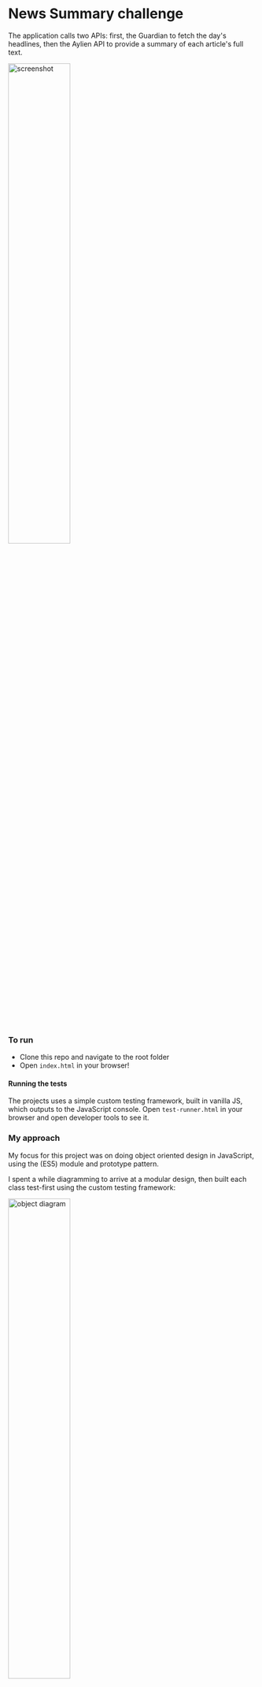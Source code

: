 # News Summary challenge

The application calls two APIs: first, the Guardian to fetch the day's headlines, then the Aylien API to provide a summary of each article's full text. 

<img src="" alt="screenshot" width=50%>

### To run 
* Clone this repo and navigate to the root folder
* Open `index.html` in your browser!

#### Running the tests

The projects uses a simple custom testing framework, built in vanilla JS, which outputs to the JavaScript console. Open `test-runner.html` in your browser and open developer tools to see it. 

### My approach

My focus for this project was on doing object oriented design in JavaScript, using the (ES5) module and prototype pattern. 

I spent a while diagramming to arrive at a modular design, then built each class test-first using the custom testing framework: 

<img src="" alt="object diagram" width=50%>
